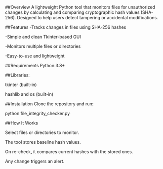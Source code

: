 ##Overview
A lightweight Python tool that monitors files for unauthorized changes by calculating and comparing cryptographic hash values (SHA-256). Designed to help users detect tampering or accidental modifications.

##Features
-Tracks changes in files using SHA-256 hashes

-Simple and clean Tkinter-based GUI

-Monitors multiple files or directories

-Easy-to-use and lightweight

##Requirements
Python 3.8+

##Libraries:

tkinter (built-in)

hashlib and os (built-in)

##Installation
Clone the repository and run:

python file_integrity_checker.py

##How It Works

Select files or directories to monitor.

The tool stores baseline hash values.

On re-check, it compares current hashes with the stored ones.

Any change triggers an alert.
